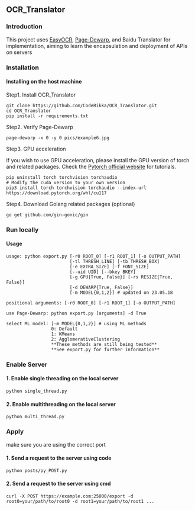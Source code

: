 ## OCR_Translator

### Introduction

This project uses [EasyOCR](https://github.com/JaidedAI/EasyOCR), [Page-Dewarp](https://github.com/lmmx/page-dewarp), and Baidu Translator for implementation, aiming to learn the encapsulation and deployment of APIs on servers

### Installation

#### Installing on the host machine
Step1. Install OCR_Translator
```
git clone https://github.com/CodeRikka/OCR_Translator.git
cd OCR_Translator
pip install -r requirements.txt
```
Step2. Verify Page-Dewarp
```
page-dewarp -x 0 -y 0 pics/example6.jpg
```
Step3. GPU acceleration

If you wish to use GPU acceleration, please install the GPU version of torch and related packages. Check the [Pytorch official website](https://pytorch.org/) for tutorials.
```
pip uninstall torch torchvision torchaudio
# Modify the cuda version to your own version
pip3 install torch torchvision torchaudio --index-url https://download.pytorch.org/whl/cu117
```
Step4. Download Golang related packages (optional)
```
go get github.com/gin-gonic/gin
```
### Run locally

#### Usage
```
usage: python export.py [-r0 ROOT_0] [-r1 ROOT_1] [-o OUTPUT_PATH]
                        [-tl THRESH_LINE] [-tb THRESH_BOX]
                        [-e EXTRA_SIZE] [-f FONT_SIZE]
                        [--uid UID] [--bkey BKEY]
                        [-g GPU{True, False}] [-rs RESIZE{True, False}]
                        [-d DEWARP{True, False}]
                        [-m MODEL{0,1,2}] # updated on 23.05.18

positional arguments: [-r0 ROOT_0] [-r1 ROOT_1] [-o OUTPUT_PATH]

use Page-Dewarp: python export.py [arguments] -d True

select ML model: [-m MODEL{0,1,2}] # using ML methods
                 0: Default
                 1: KMeans
                 2: AgglomerativeClustering
                 **These methods are still being tested**
                 **See export.py for further information**
```

### Enable Server

#### 1. Enable single threading on the local server
```
python single_thread.py
```
#### 2. Enable multithreading on the local server
```
python multi_thread.py
```

### Apply

make sure you are using the correct port

#### 1. Send a request to the server using code
```
python posts/py_POST.py
```

#### 2. Send a request to the server using cmd
```
curl -X POST https://example.com:25000/export -d root0=your/path/to/root0 -d root1=your/path/to/root1 ...
```